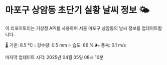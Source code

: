 
# 마포구 상암동 초단기 실황 날씨 정보 🌤️

이 리포지토리는 기상청 API를 사용하여 서울 마포구 상암동의 날씨 정보를 업데이트합니다. 

🌡️ 기온: 8.5 ℃
💧 강수량: 0.5 mm
💦 습도: 86 %
🌬️ 풍속: 0.1 m/s

마지막 업데이트 시각: 2025년 04월 05일 08시 10분    
